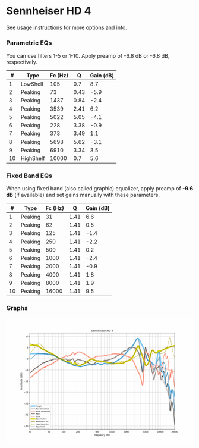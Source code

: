 # Sennheiser HD 4
See [usage instructions](https://github.com/jaakkopasanen/AutoEq#usage) for more options and info.

### Parametric EQs
You can use filters 1-5 or 1-10. Apply preamp of -6.8 dB or -6.8 dB, respectively.

|   # | Type      |   Fc (Hz) |    Q |   Gain (dB) |
|-----|-----------|-----------|------|-------------|
|   1 | LowShelf  |       105 | 0.7  |         8.7 |
|   2 | Peaking   |        73 | 0.43 |        -5.9 |
|   3 | Peaking   |      1437 | 0.84 |        -2.4 |
|   4 | Peaking   |      3539 | 2.41 |         6.2 |
|   5 | Peaking   |      5022 | 5.05 |        -4.1 |
|   6 | Peaking   |       228 | 3.38 |        -0.9 |
|   7 | Peaking   |       373 | 3.49 |         1.1 |
|   8 | Peaking   |      5698 | 5.62 |        -3.1 |
|   9 | Peaking   |      6910 | 3.34 |         3.5 |
|  10 | HighShelf |     10000 | 0.7  |         5.6 |

### Fixed Band EQs
When using fixed band (also called graphic) equalizer, apply preamp of **-9.6 dB** (if available) and set gains manually with these parameters.

|   # | Type    |   Fc (Hz) |    Q |   Gain (dB) |
|-----|---------|-----------|------|-------------|
|   1 | Peaking |        31 | 1.41 |         6.6 |
|   2 | Peaking |        62 | 1.41 |         0.5 |
|   3 | Peaking |       125 | 1.41 |        -1.4 |
|   4 | Peaking |       250 | 1.41 |        -2.2 |
|   5 | Peaking |       500 | 1.41 |         0.2 |
|   6 | Peaking |      1000 | 1.41 |        -2.4 |
|   7 | Peaking |      2000 | 1.41 |        -0.9 |
|   8 | Peaking |      4000 | 1.41 |         1.8 |
|   9 | Peaking |      8000 | 1.41 |         1.9 |
|  10 | Peaking |     16000 | 1.41 |         9.5 |

### Graphs
![](./Sennheiser%20HD%204.png)
